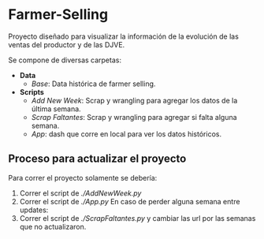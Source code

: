# Farmer-Selling

Proyecto diseñado para visualizar la información de la evolución de las ventas del productor y de las DJVE.

Se compone de diversas carpetas:
- **Data**
    - *Base*: Data histórica de farmer selling.
- **Scripts**
    - *Add New Week*: Scrap y wrangling para agregar los datos de la última semana.
    - *Scrap Faltantes*: Scrap y wrangling para agregar si falta alguna semana.
    - *App*: dash que corre en local para ver los datos históricos.


## Proceso para actualizar el proyecto
Para correr el proyecto solamente se debería:
1. Correr el script de *./AddNewWeek.py*
2. Correr el script de *./App.py*
En caso de perder alguna semana entre updates:
3. Correr el script de *./ScrapFaltantes.py* y cambiar las url por las semanas que no actualizaron.


